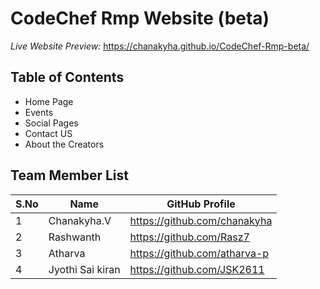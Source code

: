 # CodeChef Rmp Website (beta)

*Live Website Preview:* https://chanakyha.github.io/CodeChef-Rmp-beta/

## Table of Contents

- Home Page
- Events
- Social Pages
- Contact US
- About the Creators

## Team Member List

| S.No | Name             | GitHub Profile               |
| ---- | ---------------- | ---------------------------- |
| 1    | Chanakyha.V      | https://github.com/chanakyha |
| 2    | Rashwanth        | https://github.com/Rasz7     |
| 3    | Atharva          | https://github.com/atharva-p |
| 4    | Jyothi Sai kiran | https://github.com/JSK2611   |

